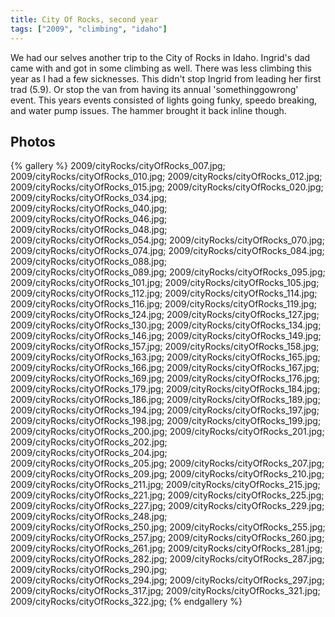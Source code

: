 ```yaml
---
title: City Of Rocks, second year
tags: ["2009", "climbing", "idaho"]
---
```

We had our selves another trip to the City of Rocks in Idaho.  Ingrid's dad came with and got in some climbing as well.  There was less climbing this year as I had a few sicknesses.  This didn't stop Ingrid from leading her first trad (5.9).  Or stop the van from having its annual 'somethinggowrong' event.  This years events consisted of lights going funky, speedo breaking, and water pump issues.  The hammer brought it back inline though.

## Photos 

{% gallery %} 
2009/cityRocks/cityOfRocks_007.jpg;
2009/cityRocks/cityOfRocks_010.jpg;
2009/cityRocks/cityOfRocks_012.jpg;
2009/cityRocks/cityOfRocks_015.jpg;
2009/cityRocks/cityOfRocks_020.jpg;
2009/cityRocks/cityOfRocks_034.jpg;
2009/cityRocks/cityOfRocks_040.jpg;
2009/cityRocks/cityOfRocks_046.jpg;
2009/cityRocks/cityOfRocks_048.jpg;
2009/cityRocks/cityOfRocks_054.jpg;
2009/cityRocks/cityOfRocks_070.jpg;
2009/cityRocks/cityOfRocks_074.jpg;
2009/cityRocks/cityOfRocks_084.jpg;
2009/cityRocks/cityOfRocks_088.jpg;
2009/cityRocks/cityOfRocks_089.jpg;
2009/cityRocks/cityOfRocks_095.jpg;
2009/cityRocks/cityOfRocks_101.jpg;
2009/cityRocks/cityOfRocks_105.jpg;
2009/cityRocks/cityOfRocks_112.jpg;
2009/cityRocks/cityOfRocks_114.jpg;
2009/cityRocks/cityOfRocks_116.jpg;
2009/cityRocks/cityOfRocks_119.jpg;
2009/cityRocks/cityOfRocks_124.jpg;
2009/cityRocks/cityOfRocks_127.jpg;
2009/cityRocks/cityOfRocks_130.jpg;
2009/cityRocks/cityOfRocks_134.jpg;
2009/cityRocks/cityOfRocks_146.jpg;
2009/cityRocks/cityOfRocks_149.jpg;
2009/cityRocks/cityOfRocks_157.jpg;
2009/cityRocks/cityOfRocks_158.jpg;
2009/cityRocks/cityOfRocks_163.jpg;
2009/cityRocks/cityOfRocks_165.jpg;
2009/cityRocks/cityOfRocks_166.jpg;
2009/cityRocks/cityOfRocks_167.jpg;
2009/cityRocks/cityOfRocks_169.jpg;
2009/cityRocks/cityOfRocks_176.jpg;
2009/cityRocks/cityOfRocks_179.jpg;
2009/cityRocks/cityOfRocks_184.jpg;
2009/cityRocks/cityOfRocks_186.jpg;
2009/cityRocks/cityOfRocks_189.jpg;
2009/cityRocks/cityOfRocks_194.jpg;
2009/cityRocks/cityOfRocks_197.jpg;
2009/cityRocks/cityOfRocks_198.jpg;
2009/cityRocks/cityOfRocks_199.jpg;
2009/cityRocks/cityOfRocks_200.jpg;
2009/cityRocks/cityOfRocks_201.jpg;
2009/cityRocks/cityOfRocks_202.jpg;
2009/cityRocks/cityOfRocks_204.jpg;
2009/cityRocks/cityOfRocks_205.jpg;
2009/cityRocks/cityOfRocks_207.jpg;
2009/cityRocks/cityOfRocks_209.jpg;
2009/cityRocks/cityOfRocks_210.jpg;
2009/cityRocks/cityOfRocks_211.jpg;
2009/cityRocks/cityOfRocks_215.jpg;
2009/cityRocks/cityOfRocks_221.jpg;
2009/cityRocks/cityOfRocks_225.jpg;
2009/cityRocks/cityOfRocks_227.jpg;
2009/cityRocks/cityOfRocks_229.jpg;
2009/cityRocks/cityOfRocks_248.jpg;
2009/cityRocks/cityOfRocks_250.jpg;
2009/cityRocks/cityOfRocks_255.jpg;
2009/cityRocks/cityOfRocks_257.jpg;
2009/cityRocks/cityOfRocks_260.jpg;
2009/cityRocks/cityOfRocks_261.jpg;
2009/cityRocks/cityOfRocks_281.jpg;
2009/cityRocks/cityOfRocks_282.jpg;
2009/cityRocks/cityOfRocks_287.jpg;
2009/cityRocks/cityOfRocks_290.jpg;
2009/cityRocks/cityOfRocks_294.jpg;
2009/cityRocks/cityOfRocks_297.jpg;
2009/cityRocks/cityOfRocks_317.jpg;
2009/cityRocks/cityOfRocks_321.jpg;
2009/cityRocks/cityOfRocks_322.jpg;
{% endgallery %}

